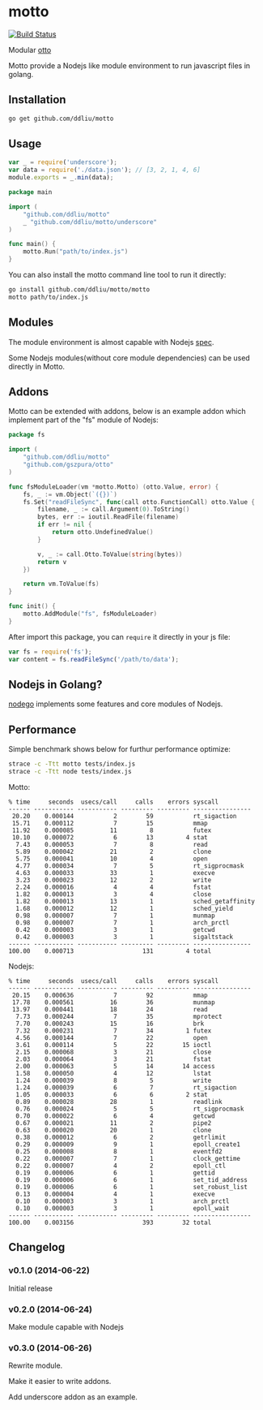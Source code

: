 # motto

[![Build Status](https://travis-ci.org/ddliu/motto.png)](https://travis-ci.org/ddliu/motto)

Modular [otto](https://github.com/gszpura/otto)

Motto provide a Nodejs like module environment to run javascript files in golang.

## Installation

```bash
go get github.com/ddliu/motto
```

## Usage

```js
var _ = require('underscore');
var data = require('./data.json'); // [3, 2, 1, 4, 6]
module.exports = _.min(data);
```

```go
package main

import (
    "github.com/ddliu/motto"
    _ "github.com/ddliu/motto/underscore"
)

func main() {
    motto.Run("path/to/index.js")
}
```

You can also install the motto command line tool to run it directly:

```bash
go install github.com/ddliu/motto/motto
motto path/to/index.js
```

## Modules

The module environment is almost capable with Nodejs [spec](http://nodejs.org/api/modules.html).

Some Nodejs modules(without core module dependencies) can be used directly in Motto.

## Addons

Motto can be extended with addons, below is an example addon which implement part of the "fs" module of Nodejs:

```go
package fs

import (
    "github.com/ddliu/motto"
    "github.com/gszpura/otto"
)

func fsModuleLoader(vm *motto.Motto) (otto.Value, error) {
    fs, _ := vm.Object(`({})`)
    fs.Set("readFileSync", func(call otto.FunctionCall) otto.Value {
        filename, _ := call.Argument(0).ToString()
        bytes, err := ioutil.ReadFile(filename)
        if err != nil {
            return otto.UndefinedValue()
        }

        v, _ := call.Otto.ToValue(string(bytes))
        return v
    })

    return vm.ToValue(fs)
}

func init() {
    motto.AddModule("fs", fsModuleLoader)
}
```

After import this package, you can `require` it directly in your js file: 

```js
var fs = require('fs');
var content = fs.readFileSync('/path/to/data');
```

## Nodejs in Golang?

[nodego](https://github.com/ddliu/nodego) implements some features and core modules
of Nodejs.

## Performance

Simple benchmark shows below for furthur performance optimize:

```bash
strace -c -Ttt motto tests/index.js
strace -c -Ttt node tests/index.js
```

Motto:

```
% time     seconds  usecs/call     calls    errors syscall
------ ----------- ----------- --------- --------- ----------------
 20.20    0.000144           2        59           rt_sigaction
 15.71    0.000112           7        15           mmap
 11.92    0.000085          11         8           futex
 10.10    0.000072           6        13         4 stat
  7.43    0.000053           7         8           read
  5.89    0.000042          21         2           clone
  5.75    0.000041          10         4           open
  4.77    0.000034           7         5           rt_sigprocmask
  4.63    0.000033          33         1           execve
  3.23    0.000023          12         2           write
  2.24    0.000016           4         4           fstat
  1.82    0.000013           3         4           close
  1.82    0.000013          13         1           sched_getaffinity
  1.68    0.000012          12         1           sched_yield
  0.98    0.000007           7         1           munmap
  0.98    0.000007           7         1           arch_prctl
  0.42    0.000003           3         1           getcwd
  0.42    0.000003           3         1           sigaltstack
------ ----------- ----------- --------- --------- ----------------
100.00    0.000713                   131         4 total
```

Nodejs:

```
% time     seconds  usecs/call     calls    errors syscall
------ ----------- ----------- --------- --------- ----------------
 20.15    0.000636           7        92           mmap
 17.78    0.000561          16        36           munmap
 13.97    0.000441          18        24           read
  7.73    0.000244           7        35           mprotect
  7.70    0.000243          15        16           brk
  7.32    0.000231           7        34         1 futex
  4.56    0.000144           7        22           open
  3.61    0.000114           5        22        15 ioctl
  2.15    0.000068           3        21           close
  2.03    0.000064           3        21           fstat
  2.00    0.000063           5        14        14 access
  1.58    0.000050           4        12           lstat
  1.24    0.000039           8         5           write
  1.24    0.000039           6         7           rt_sigaction
  1.05    0.000033           6         6         2 stat
  0.89    0.000028          28         1           readlink
  0.76    0.000024           5         5           rt_sigprocmask
  0.70    0.000022           6         4           getcwd
  0.67    0.000021          11         2           pipe2
  0.63    0.000020          20         1           clone
  0.38    0.000012           6         2           getrlimit
  0.29    0.000009           9         1           epoll_create1
  0.25    0.000008           8         1           eventfd2
  0.22    0.000007           7         1           clock_gettime
  0.22    0.000007           4         2           epoll_ctl
  0.19    0.000006           6         1           gettid
  0.19    0.000006           6         1           set_tid_address
  0.19    0.000006           6         1           set_robust_list
  0.13    0.000004           4         1           execve
  0.10    0.000003           3         1           arch_prctl
  0.10    0.000003           3         1           epoll_wait
------ ----------- ----------- --------- --------- ----------------
100.00    0.003156                   393        32 total
```

## Changelog

### v0.1.0 (2014-06-22)

Initial release

### v0.2.0 (2014-06-24)

Make module capable with Nodejs

### v0.3.0 (2014-06-26)

Rewrite module.

Make it easier to write addons.

Add underscore addon as an example.